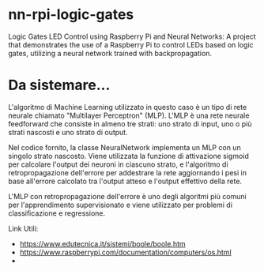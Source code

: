 # nn-rpi-logic-gates
Logic Gates LED Control using Raspberry Pi and Neural Networks: A project that demonstrates the use of a Raspberry Pi to control LEDs based on logic gates, utilizing a neural network trained with backpropagation.

# Da sistemare...
L'algoritmo di Machine Learning utilizzato in questo caso è un tipo di rete neurale chiamato "Multilayer Perceptron" (MLP). L'MLP è una rete neurale feedforward che consiste in almeno tre strati: uno strato di input, uno o più strati nascosti e uno strato di output.

Nel codice fornito, la classe NeuralNetwork implementa un MLP con un singolo strato nascosto. Viene utilizzata la funzione di attivazione sigmoid per calcolare l'output dei neuroni in ciascuno strato, e l'algoritmo di retropropagazione dell'errore per addestrare la rete aggiornando i pesi in base all'errore calcolato tra l'output atteso e l'output effettivo della rete.

L'MLP con retropropagazione dell'errore è uno degli algoritmi più comuni per l'apprendimento supervisionato e viene utilizzato per problemi di classificazione e regressione.


Link Utili:
- https://www.edutecnica.it/sistemi/boole/boole.htm
- https://www.raspberrypi.com/documentation/computers/os.html
- 
